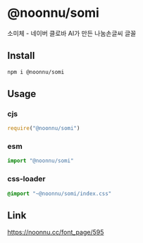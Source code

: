 # @noonnu/somi
소미체 - 네이버 클로바 AI가 만든 나눔손글씨 글꼴

## Install
```sh
npm i @noonnu/somi
```
## Usage
### cjs
```js
require("@noonnu/somi")
```
### esm
```js
import "@noonnu/somi"
```
### css-loader
```css
@import "~@noonnu/somi/index.css"
```

## Link
https://noonnu.cc/font_page/595